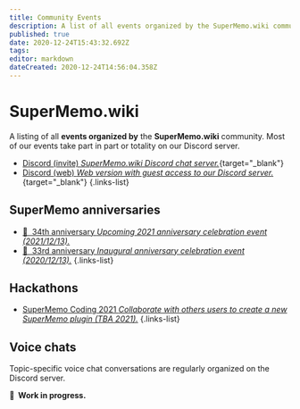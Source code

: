 ```yaml
---
title: Community Events
description: A list of all events organized by the SuperMemo.wiki community, past and future.
published: true
date: 2020-12-24T15:43:32.692Z
tags: 
editor: markdown
dateCreated: 2020-12-24T14:56:04.358Z
---
```


# SuperMemo.wiki

A listing of all **events organized by** the **SuperMemo.wiki** community. Most of our events take part in part or totality on our Discord server.

- [<span class="mdi mdi-discord mr-1"></span> Discord (invite) *SuperMemo.wiki Discord chat server.*](https://discord.gg/vUQhqCT){target="_blank"}
- [<span class="mdi mdi-discord mr-1"></span> Discord (web) *Web version with guest access to our Discord server.*](https://chat.supermemo.wiki/){target="_blank"}
{.links-list}

## SuperMemo anniversaries

- [🎂&nbsp; 34th anniversary *Upcoming 2021 anniversary celebration event (2021/12/13).*](/community/events/anniversary/34th)
- [🎂&nbsp; 33rd anniversary *Inaugural anniversary celebration event (2020/12/13).*](/community/events/anniversary/33rd)
{.links-list}

## Hackathons

- [<span style="color:black" class="mdi mdi-xml mr-1"></span> SuperMemo Coding 2021 *Collaborate with others users to create a new SuperMemo plugin (TBA 2021).*](/community/events/hackathons/2021-supermemo-coding-1)
{.links-list}

## Voice chats

Topic-specific voice chat conversations are regularly organized on the Discord server.

**🚧&nbsp; Work in progress.**

<!-- todo: insert list here -->
